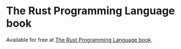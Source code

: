 # The Rust Programming Language book

Available for free at [The Rust Programming Language book](https://doc.rust-lang.org/book).
